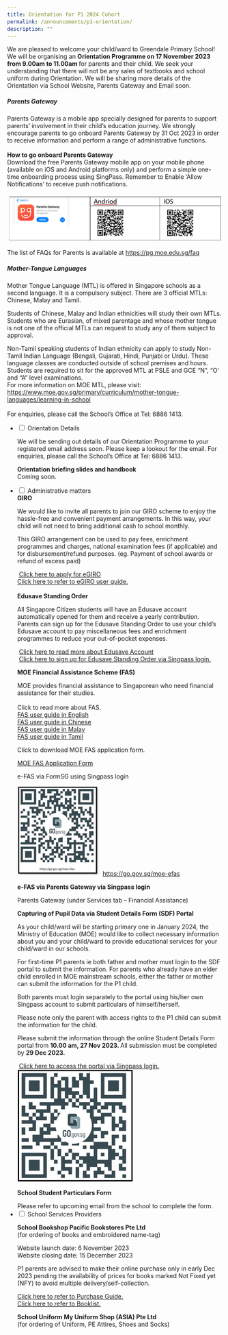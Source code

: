 ```yaml
---
title: Orientation for P1 2024 Cohort
permalink: /announcements/p1-orientation/
description: ""
---
```

We are pleased to welcome your child/ward to Greendale Primary School! We will be organising an <b>Orientation Programme on 17 November 2023 from 9.00am to 11.00am </b> for parents and their child. We seek your understanding that there will not be any sales of textbooks and school uniform during Orientation.
We will be sharing more details of the Orientation via School Website, Parents Gateway and Email soon.

##### Parents Gateway

Parents Gateway is a mobile app specially designed for parents to support parents’ involvement in their child’s education journey. We strongly encourage parents to go onboard Parents Gateway by 31 Oct 2023 in order to receive information and perform a range of administrative functions. <br><br>
<b>How to go onboard Parents Gateway</b>
<br>
Download the free Parents Gateway mobile app on your mobile phone (available on iOS and Android platforms only) and perform a simple one-time onboarding process using SingPass. Remember to Enable ‘Allow Notifications’ to receive push notifications.
<br><br>
<img src="/images/Annoucements/parents%20gateway.jpg" alt="parents gateway">

The list of FAQs for Parents is available at  <a href="https://pg.moe.edu.sg/faq">https://pg.moe.edu.sg/faq</a>
<br>
##### 	Mother-Tongue Languages
<p>
Mother Tongue Language (MTL) is offered in Singapore schools as a second language. It is a compulsory subject. There are 3 official MTLs: Chinese, Malay and Tamil.
</p>
<p>
Students of Chinese, Malay and Indian ethnicities will study their own MTLs.
Students who are Eurasian, of mixed parentage and whose mother tongue is not one of the official MTLs can request to study any of them subject to approval.
</p>
<p>
	Non-Tamil speaking students of Indian ethnicity can apply to study Non-Tamil Indian Language (Bengali, Gujarati, Hindi, Punjabi or Urdu). These language classes are conducted outside of school premises and hours. Students are required to sit for the approved MTL at PSLE and GCE “N”, “O’ and “A” level examinations.
<br>
For more information on MOE MTL, please visit: <a href="https://www.moe.gov.sg/primary/curriculum/mother-tongue-languages/learning-in-school">https://www.moe.gov.sg/primary/curriculum/mother-tongue-languages/learning-in-school</a>
<br><br>
For enquiries, please call the School’s Office at Tel: 6886 1413.
<br>
</p><ul class="jekyllcodex_accordion">
<li><input id="accordion1" type="checkbox">  
<label for="accordion1">Orientation Details</label><div>
<p>We will be sending out details of our Orientation Programme to your registered email address soon. Please keep a lookout for the email. For enquiries, please call the School’s Office at Tel: 6886 1413.
</p> 
<p> 
<b>Orientation briefing slides and handbook</b>
<br>Coming soon.
</p>
</div></li> 

<li><input id="accordion2" type="checkbox">  
<label for="accordion2">Administrative matters</label><div>  
<b> GIRO</b>
<p>
We would like to invite all parents to join our GIRO scheme to enjoy the hassle-free and convenient payment arrangements. In this way, your child will not need to bring additional cash to school monthly.</p>
<p>
This GIRO arrangement can be used to pay fees, enrichment programmes and charges, national examination fees (if applicable) and for disbursement/refund purposes. (eg. Payment of school awards or refund of excess paid)
</p> 
&nbsp;<a href="https://www.moe.gov.sg/financial-matters/fees/egiro">Click here to apply for eGIRO</a>&nbsp;
<br>
<a href="/files/Announcements/eGiro%20user%20guide.pdf" target="_blank">Click here to refer to eGIRO user guide.</a>
<br>
<br><b>Edusave Standing Order</b>
<p>
All Singapore Citizen students will have an Edusave account automatically opened for them and receive a yearly contribution. Parents can sign up for the Edusave Standing Order to use your child’s Edusave account to pay miscellaneous fees and enrichment programmes to reduce your out-of-pocket expenses.</p>
&nbsp;<a href="https://www.moe.gov.sg/financial-matters/edusave-account">Click here to read more about Edusave Account</a>&nbsp;
<br>	
&nbsp;<a href="https://form.gov.sg/5be24a1bb3f842000fdc4e59">Click here to sign up for Edusave Standing Order via Singpass login.</a>&nbsp;
<p>
<b>MOE Financial Assistance Scheme (FAS)</b>
</p>
MOE provides financial assistance to Singaporean who need financial assistance for their studies.
<br><br>
Click to read more about FAS.
<br>
<a href="/files/Announcements/Fas%20EL.pdf" target="_blank">FAS user guide in English</a>
<br>
<a href="/files/Announcements/Fas%20CL.pdf" target="_blank">FAS user guide in Chinese</a>
<br>
<a href="/files/Announcements/Fas%20ML.pdf" target="_blank">FAS user guide in Malay</a>
<br>
<a href="/files/Announcements/Fas%20TL.pdf" target="_blank">FAS user guide in Tamil</a>
<p>
Click to download MOE FAS application form.</p>	
<a href="/files/Announcements/Moe%20fas%20application.pdf" target="_blank">MOE FAS Application Form</a>
<br>
<p>e-FAS via FormSG using Singpass login</p>
<img src="/images/Annoucements/qrefas.jpg" alt="qrefas">
&nbsp;<a href="https://go.gov.sg/moe-efas">https://go.gov.sg/moe-efas</a>&nbsp;
<p>
	<b>e-FAS via Parents Gateway via Singpass login</b>
</p>Parents Gateway (under Services tab – Financial Assistance)
	<p>
		<b>Capturing of Pupil Data via Student Details Form (SDF) Portal</b>
	</p>
	<p>
		As your child/ward will be starting primary one in January 2024, the Ministry of Education (MOE) would like to collect necessary information about you and your child/ward to provide educational services for your child/ward in our schools.
	</p>
	<p>
		For first-time P1 parents ie both father and mother must login to the SDF portal to submit the information. For parents who already have an elder child enrolled in MOE mainstream schools, either the father or mother can submit the information for the P1 child. 
	</p>
	<p>
		Both parents must login separately to the portal using his/her own Singpass account to submit particulars of himself/herself.
	</p>
	<p>
		Please note only the parent with access rights to the P1 child can submit the information for the child.
	</p>
	<p>
		Please submit the information through the online Student Details Form portal from <b> 10.00 am, 27 Nov 2023. </b> All submission must be completed by <b> 29 Dec 2023.</b>
	</p>
	&nbsp;<a href="https://pg.moe.edu.sg/forms/sdf">Click here to access the portal via Singpass login.</a>&nbsp;
	<br>
	<img src="/images/Annoucements/qrpgportal.jpg" alt="qrpgportal">
	<p>
		<b>School Student Particulars Form</b>
	</p>
	Please refer to upcoming email from the school to complete the form.
</div></li> 

<li><input id="accordion3" type="checkbox">  
<label for="accordion3">School Services Providers</label><div>  
	<p><b>School Bookshop Pacific Bookstores Pte Ltd</b>
		<br>(for ordering of books and embroidered name-tag)</p>
  Website launch date: 6 November 2023
	<br>
	Website closing date: 15 December 2023
<p>
P1 parents are advised to make their online purchase only in early Dec 2023 pending the availability of prices for books marked Not Fixed yet (NFY) to avoid multiple delivery/self-collection.
</p>	
<a href="/files/Announcements/pbpurchaseguide.pdf" target="_blank">Click here to refer to Purchase Guide.</a>
	<br>
	<a href="/files/Announcements/booklist.pdf" target="_blank">Click here to refer to Booklist.</a>

<p>
<b>School Uniform My Uniform Shop (ASIA) Pte Ltd</b>
<br>(for ordering of Uniform, PE Attires, Shoes and Socks)
</p>
</div></li>  
	
</ul>